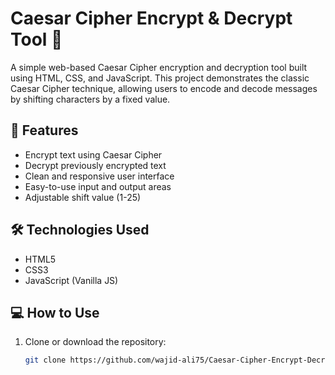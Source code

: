 # Caesar Cipher Encrypt & Decrypt Tool 🔐

A simple web-based Caesar Cipher encryption and decryption tool built using HTML, CSS, and JavaScript. This project demonstrates the classic Caesar Cipher technique, allowing users to encode and decode messages by shifting characters by a fixed value.

## 🚀 Features

- Encrypt text using Caesar Cipher
- Decrypt previously encrypted text
- Clean and responsive user interface
- Easy-to-use input and output areas
- Adjustable shift value (1-25)

## 🛠️ Technologies Used

- HTML5
- CSS3
- JavaScript (Vanilla JS)

## 💻 How to Use

1. Clone or download the repository:

   ```bash
   git clone https://github.com/wajid-ali75/Caesar-Cipher-Encrypt-Decrypt.git
